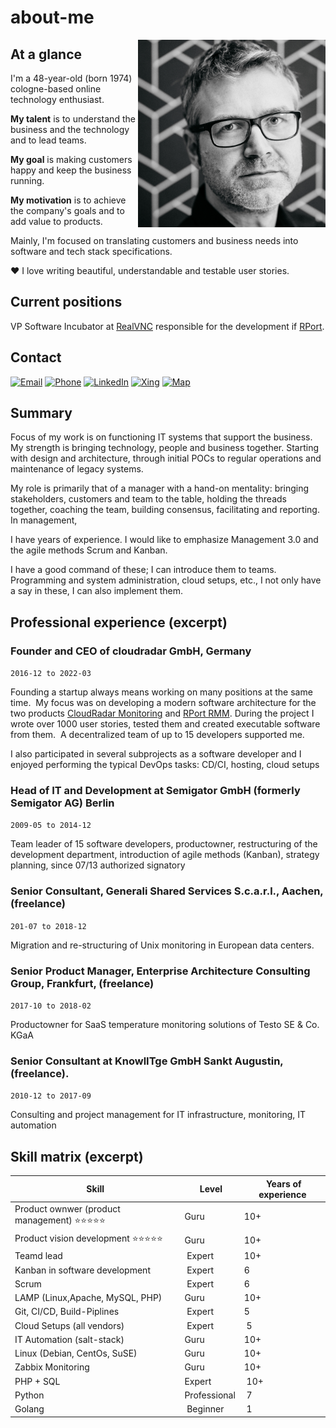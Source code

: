 # about-me
<img src="./assets/me.jpg" width="300" align="right">

## At a glance

I'm a 48-year-old (born 1974) cologne-based online technology enthusiast.

**My talent** is to understand the business and the technology and to lead teams.

**My goal** is making customers happy and keep the business running.

**My motivation** is to achieve the company's goals and to add value to products.

Mainly, I'm focused on translating customers and business needs into software and tech stack specifications.

❤️ I love writing beautiful, understandable and testable user stories.

## Current positions

VP Software Incubator at [RealVNC](https://realvnc.com) responsible for the development if [RPort](https://rport.io).

## Contact
[![Email](https://img.shields.io/badge/Email-write_me-orange?logo=Minutemailer)](mailto:tk@system42.io) 
[![Phone](https://img.shields.io/badge/iPhone-call_me-yellow?logo=apple)](tel:+49-175-6598509) 
[![LinkedIn](https://img.shields.io/badge/LinkedIn-visit_me-blue?logo=linkedin)](https://www.linkedin.com/in/thorsten-kramm-92306b128/) 
[![Xing](https://img.shields.io/badge/Xing-visit_me-green?logo=xing)](https://www.xing.com/profile/Thorsten_Kramm2)
[![Map](https://img.shields.io/badge/Location-come_by-red?logo=Google%20Maps)](https://goo.gl/maps/pRCXN4auMScoFNRE7)

## Summary

Focus of my work is on functioning IT systems that support the business.
My strength is bringing technology, people and business together.
Starting with design and architecture, through initial POCs to regular operations and maintenance of legacy systems.

My role is primarily that of a manager with a hand-on mentality: bringing stakeholders, customers and team to the table, holding the threads together, coaching the team, building consensus, facilitating and reporting. In management, 

I have years of experience. I would like to emphasize Management 3.0 and the agile methods Scrum and Kanban.


I have a good command of these; I can introduce them to teams.
Programming and system administration, cloud setups, etc., I not only have a say in these, I can also implement them.

## Professional experience (excerpt)

### Founder and CEO of cloudradar GmbH, Germany
`2016-12 to 2022-03`

Founding a startup always means working on many positions at the same time. 
My focus was on developing a modern software architecture for the two products [CloudRadar Monitoring](https://www.cloudradar.io) and [RPort RMM](https://rport.io).
During the project I wrote over 1000 user stories, tested them and created executable software from them. 
A decentralized team of up to 15 developers supported me. 

I also participated in several subprojects as a software developer and I enjoyed performing the typical DevOps tasks: CD/CI, hosting, cloud setups



### Head of IT and Development at Semigator GmbH (formerly Semigator AG) Berlin
`2009-05 to 2014-12`

Team leader of 15 software developers, productowner, restructuring of the development department, introduction of agile methods (Kanban), strategy planning, since 07/13 authorized signatory

### Senior Consultant, Generali Shared Services S.c.a.r.l., Aachen, (freelance)
`201-07 to 2018-12`

Migration and re-structuring of Unix monitoring in European data centers.

### Senior Product Manager, Enterprise Architecture Consulting Group, Frankfurt,  (freelance)
`2017-10 to 2018-02`

Productowner for SaaS temperature monitoring solutions of Testo SE & Co. KGaA

### Senior Consultant at KnowlITge GmbH Sankt Augustin, (freelance).
`2010-12 to 2017-09`

Consulting and project management for IT infrastructure, monitoring, IT automation

## Skill matrix (excerpt)

Skill | Level | Years of experience
--- | --- | ---
Product ownwer (product management) ⭐⭐⭐⭐⭐| Guru| 10+ 
Product vision development ⭐⭐⭐⭐⭐| Guru| 10+ 
Teamd lead | Expert | 10+
Kanban in software development | Expert | 6
Scrum |  Expert| 6 
LAMP (Linux,Apache, MySQL, PHP)| Guru | 10+
Git, CI/CD, Build-Piplines|  Expert | 5
Cloud Setups (all vendors)|  Expert | 5
IT Automation (salt-stack)| Guru | 10+
Linux (Debian, CentOs, SuSE)| Guru | 10+
Zabbix Monitoring| Guru | 10+
PHP + SQL | Expert | 10+
Python | Professional | 7
Golang | Beginner | 1
